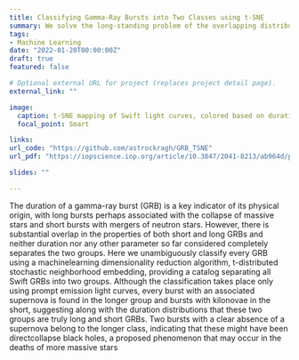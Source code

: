 ```yaml
---
title: Classifying Gamma-Ray Bursts into Two Classes using t-SNE
summary: We solve the long-standing problem of the overlapping distributions of long and short Gamma-Ray Bursts using Machine Learning
tags:
- Machine Learning
date: "2022-01-20T00:00:00Z"
draft: true
featured: false

# Optional external URL for project (replaces project detail page).
external_link: ""

image:
  caption: t-SNE mapping of Swift light curves, colored based on duration
  focal_point: Smart

links:
url_code: "https://github.com/astrockragh/GRB_TSNE"
url_pdf: "https://iopscience.iop.org/article/10.3847/2041-8213/ab964d/pdf"

slides: ""

---
```


The duration of a gamma-ray burst (GRB) is a key indicator of its physical origin, with long bursts perhaps associated with the collapse of massive stars and short bursts with mergers of neutron stars. 
However, there is substantial overlap in the properties of both short and long GRBs and neither duration nor any other parameter so
far considered completely separates the two groups. Here we unambiguously classify every GRB using a machinelearning dimensionality reduction algorithm, t-distributed stochastic neighborhood embedding, providing a catalog separating all Swift GRBs into two groups. Although the classification takes place only using prompt emission light curves, every burst with an associated supernova is found in the longer group and bursts with kilonovae in the short, suggesting along with the duration distributions that these two groups are truly long and short GRBs. 
Two bursts with a clear absence of a supernova belong to the longer class, indicating that these might have been directcollapse black holes, a proposed phenomenon that may occur in the deaths of more massive stars


